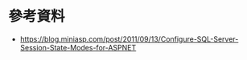 # 參考資料
- https://blog.miniasp.com/post/2011/09/13/Configure-SQL-Server-Session-State-Modes-for-ASPNET